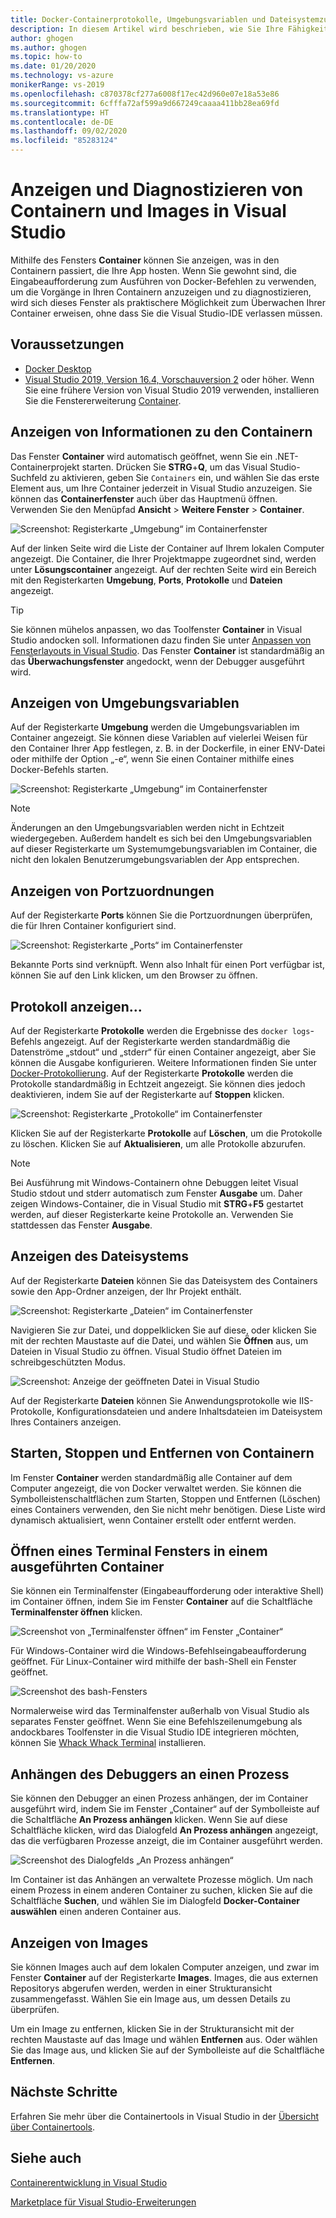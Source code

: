```yaml
---
title: Docker-Containerprotokolle, Umgebungsvariablen und Dateisystemzugriff
description: In diesem Artikel wird beschrieben, wie Sie Ihre Fähigkeiten zum Debuggen und Diagnostizieren Ihrer containerbasierten Apps in Visual Studio mithilfe eines Toolfensters verbessern, um zu erfahren, was innerhalb der Container geschieht, die Ihre App hosten.
author: ghogen
ms.author: ghogen
ms.topic: how-to
ms.date: 01/20/2020
ms.technology: vs-azure
monikerRange: vs-2019
ms.openlocfilehash: c870378cf277a6008f17ec42d960e07e18a53e86
ms.sourcegitcommit: 6cfffa72af599a9d667249caaaa411bb28ea69fd
ms.translationtype: HT
ms.contentlocale: de-DE
ms.lasthandoff: 09/02/2020
ms.locfileid: "85283124"
---
```

# <a name="how-to-view-and-diagnose-containers-and-images-in-visual-studio"></a>Anzeigen und Diagnostizieren von Containern und Images in Visual Studio

Mithilfe des Fensters **Container** können Sie anzeigen, was in den Containern passiert, die Ihre App hosten. Wenn Sie gewohnt sind, die Eingabeaufforderung zum Ausführen von Docker-Befehlen zu verwenden, um die Vorgänge in Ihren Containern anzuzeigen und zu diagnostizieren, wird sich dieses Fenster als praktischere Möglichkeit zum Überwachen Ihrer Container erweisen, ohne dass Sie die Visual Studio-IDE verlassen müssen.

## <a name="prerequisites"></a>Voraussetzungen

- [Docker Desktop](https://hub.docker.com/editions/community/docker-ce-desktop-windows)
- [Visual Studio 2019, Version 16.4, Vorschauversion 2](https://visualstudio.microsoft.com/downloads) oder höher. Wenn Sie eine frühere Version von Visual Studio 2019 verwenden, installieren Sie die Fenstererweiterung [Container](https://marketplace.visualstudio.com/items?itemName=ms-azuretools.vs-containers-tools-extensions).

## <a name="view-information-about-your-containers"></a>Anzeigen von Informationen zu den Containern

Das Fenster **Container** wird automatisch geöffnet, wenn Sie ein .NET-Containerprojekt starten. Drücken Sie **STRG**+**Q**, um das Visual Studio-Suchfeld zu aktivieren, geben Sie `Containers` ein, und wählen Sie das erste Element aus, um Ihre Container jederzeit in Visual Studio anzuzeigen. Sie können das **Containerfenster** auch über das Hauptmenü öffnen. Verwenden Sie den Menüpfad **Ansicht** > **Weitere Fenster** > **Container**.  

![Screenshot: Registerkarte „Umgebung“ im Containerfenster](media/view-and-diagnose-containers/container-window.png)

Auf der linken Seite wird die Liste der Container auf Ihrem lokalen Computer angezeigt. Die Container, die Ihrer Projektmappe zugeordnet sind, werden unter **Lösungscontainer** angezeigt. Auf der rechten Seite wird ein Bereich mit den Registerkarten **Umgebung**, **Ports**, **Protokolle** und **Dateien** angezeigt.

> [!TIP]
> Sie können mühelos anpassen, wo das Toolfenster **Container** in Visual Studio andocken soll. Informationen dazu finden Sie unter [Anpassen von Fensterlayouts in Visual Studio](../ide/customizing-window-layouts-in-visual-studio.md). Das Fenster **Container** ist standardmäßig an das **Überwachungsfenster** angedockt, wenn der Debugger ausgeführt wird.

## <a name="view-environment-variables"></a>Anzeigen von Umgebungsvariablen

Auf der Registerkarte **Umgebung** werden die Umgebungsvariablen im Container angezeigt. Sie können diese Variablen auf vielerlei Weisen für den Container Ihrer App festlegen, z. B. in der Dockerfile, in einer ENV-Datei oder mithilfe der Option „-e“, wenn Sie einen Container mithilfe eines Docker-Befehls starten.

![Screenshot: Registerkarte „Umgebung“ im Containerfenster](media/view-and-diagnose-containers/containers-environment-vars.png)

> [!NOTE]
> Änderungen an den Umgebungsvariablen werden nicht in Echtzeit wiedergegeben. Außerdem handelt es sich bei den Umgebungsvariablen auf dieser Registerkarte um Systemumgebungsvariablen im Container, die nicht den lokalen Benutzerumgebungsvariablen der App entsprechen.

## <a name="view-port-mappings"></a>Anzeigen von Portzuordnungen

Auf der Registerkarte **Ports** können Sie die Portzuordnungen überprüfen, die für Ihren Container konfiguriert sind.

![Screenshot: Registerkarte „Ports“ im Containerfenster](media/view-and-diagnose-containers/containers-ports.png)

Bekannte Ports sind verknüpft. Wenn also Inhalt für einen Port verfügbar ist, können Sie auf den Link klicken, um den Browser zu öffnen.

## <a name="view-logs"></a>Protokoll anzeigen...

Auf der Registerkarte **Protokolle** werden die Ergebnisse des `docker logs`-Befehls angezeigt. Auf der Registerkarte werden standardmäßig die Datenströme „stdout“ und „stderr“ für einen Container angezeigt, aber Sie können die Ausgabe konfigurieren. Weitere Informationen finden Sie unter [Docker-Protokollierung](https://docs.docker.com/config/containers/logging/).  Auf der Registerkarte **Protokolle** werden die Protokolle standardmäßig in Echtzeit angezeigt. Sie können dies jedoch deaktivieren, indem Sie auf der Registerkarte auf **Stoppen** klicken.

![Screenshot: Registerkarte „Protokolle“ im Containerfenster](media/view-and-diagnose-containers/containers-logs.png)

Klicken Sie auf der Registerkarte **Protokolle** auf **Löschen**, um die Protokolle zu löschen.  Klicken Sie auf **Aktualisieren**, um alle Protokolle abzurufen.

> [!NOTE]
> Bei Ausführung mit Windows-Containern ohne Debuggen leitet Visual Studio stdout und stderr automatisch zum Fenster **Ausgabe** um. Daher zeigen Windows-Container, die in Visual Studio mit **STRG**+**F5** gestartet werden, auf dieser Registerkarte keine Protokolle an. Verwenden Sie stattdessen das Fenster **Ausgabe**.

## <a name="view-the-filesystem"></a>Anzeigen des Dateisystems

Auf der Registerkarte **Dateien** können Sie das Dateisystem des Containers sowie den App-Ordner anzeigen, der Ihr Projekt enthält.

![Screenshot: Registerkarte „Dateien“ im Containerfenster](media/view-and-diagnose-containers/container-filesystem.png)

Navigieren Sie zur Datei, und doppelklicken Sie auf diese, oder klicken Sie mit der rechten Maustaste auf die Datei, und wählen Sie **Öffnen** aus, um Dateien in Visual Studio zu öffnen. Visual Studio öffnet Dateien im schreibgeschützten Modus.

![Screenshot: Anzeige der geöffneten Datei in Visual Studio](media/view-and-diagnose-containers/container-file-open.png)

Auf der Registerkarte **Dateien** können Sie Anwendungsprotokolle wie IIS-Protokolle, Konfigurationsdateien und andere Inhaltsdateien im Dateisystem Ihres Containers anzeigen.

## <a name="start-stop-and-remove-containers"></a>Starten, Stoppen und Entfernen von Containern

Im Fenster **Container** werden standardmäßig alle Container auf dem Computer angezeigt, die von Docker verwaltet werden. Sie können die Symbolleistenschaltflächen zum Starten, Stoppen und Entfernen (Löschen) eines Containers verwenden, den Sie nicht mehr benötigen.  Diese Liste wird dynamisch aktualisiert, wenn Container erstellt oder entfernt werden.

## <a name="open-a-terminal-window-in-a-running-container"></a>Öffnen eines Terminal Fensters in einem ausgeführten Container

Sie können ein Terminalfenster (Eingabeaufforderung oder interaktive Shell) im Container öffnen, indem Sie im Fenster **Container** auf die Schaltfläche **Terminalfenster öffnen** klicken.

![Screenshot von „Terminalfenster öffnen“ im Fenster „Container“](media/view-and-diagnose-containers/containers-open-terminal-window.png)

Für Windows-Container wird die Windows-Befehlseingabeaufforderung geöffnet. Für Linux-Container wird mithilfe der bash-Shell ein Fenster geöffnet.

![Screenshot des bash-Fensters](media/view-and-diagnose-containers/container-bash-window.png)

Normalerweise wird das Terminalfenster außerhalb von Visual Studio als separates Fenster geöffnet. Wenn Sie eine Befehlszeilenumgebung als andockbares Toolfenster in die Visual Studio IDE integrieren möchten, können Sie [Whack Whack Terminal](https://marketplace.visualstudio.com/items?itemName=DanielGriffen.WhackWhackTerminal) installieren.

## <a name="attach-the-debugger-to-a-process"></a>Anhängen des Debuggers an einen Prozess

Sie können den Debugger an einen Prozess anhängen, der im Container ausgeführt wird, indem Sie im Fenster „Container“ auf der Symbolleiste auf die Schaltfläche **An Prozess anhängen** klicken. Wenn Sie auf diese Schaltfläche klicken, wird das Dialogfeld **An Prozess anhängen** angezeigt, das die verfügbaren Prozesse anzeigt, die im Container ausgeführt werden.  

![Screenshot des Dialogfelds „An Prozess anhängen“](media/view-and-diagnose-containers/containers-attach-to-process.jpg)

Im Container ist das Anhängen an verwaltete Prozesse möglich. Um nach einem Prozess in einem anderen Container zu suchen, klicken Sie auf die Schaltfläche **Suchen**, und wählen Sie im Dialogfeld **Docker-Container auswählen** einen anderen Container aus.

## <a name="viewing-images"></a>Anzeigen von Images

Sie können Images auch auf dem lokalen Computer anzeigen, und zwar im Fenster **Container** auf der Registerkarte **Images**. Images, die aus externen Repositorys abgerufen werden, werden in einer Strukturansicht zusammengefasst. Wählen Sie ein Image aus, um dessen Details zu überprüfen.

Um ein Image zu entfernen, klicken Sie in der Strukturansicht mit der rechten Maustaste auf das Image und wählen **Entfernen** aus. Oder wählen Sie das Image aus, und klicken Sie auf der Symbolleiste auf die Schaltfläche **Entfernen**.

## <a name="next-steps"></a>Nächste Schritte

Erfahren Sie mehr über die Containertools in Visual Studio in der [Übersicht über Containertools](overview.md).

## <a name="see-also"></a>Siehe auch

[Containerentwicklung in Visual Studio](/visualstudio/containers)

[Marketplace für Visual Studio-Erweiterungen](https://marketplace.visualstudio.com/)
